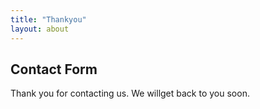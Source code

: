 ```yaml
---
title: "Thankyou"
layout: about
---
```



<h2>Contact Form </h2>
<p>Thank you for contacting us. We willget back to you soon.</p>
